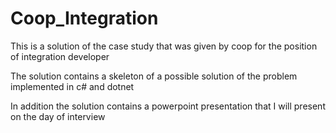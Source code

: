 # Coop_Integration

This is a solution of the case study that was given by coop for the position of integration developer

The solution contains a skeleton of a possible solution of the problem implemented in c# and dotnet

In addition the solution contains a powerpoint presentation that I will present on the day of interview